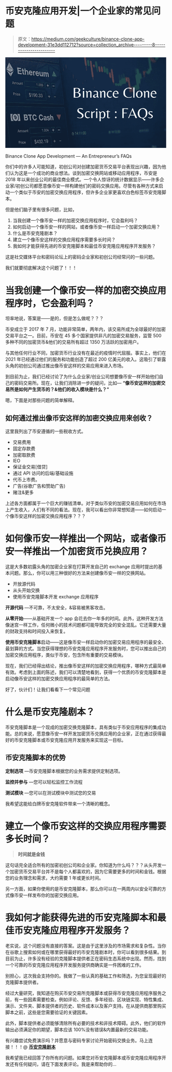 # 币安克隆应用开发|一个企业家的常见问题

> 原文：<https://medium.com/geekculture/binance-clone-app-development-31e3dd112712?source=collection_archive---------8----------------------->

![](img/696f05302c56f3fbdee355f87929cddc.png)

Binance Clone App Development — An Entrepreneur’s FAQs

你们中的许多人可能知道，初创公司对创建加密货币交易平台表现出兴趣，因为他们认为这是一个成功的商业想法。谈到加密交换网站或移动应用程序，币安是 2018 年以来创业公司的最佳商业模式。一个令人惊讶的统计数据显示——许多企业家/初创公司都愿意像币安一样构建他们的密码交换应用。尽管有各种方式来启动一个类似于币安的加密交换应用程序，但许多企业家更喜欢白色标签币安克隆脚本。

但是他们脑子里有很多问题，比如，

1.  当我创建一个像币安一样的加密交换应用程序时，它会盈利吗？
2.  如何启动一个像币安一样的网站，或者像币安一样启动一个加密交换应用？
3.  什么是币安克隆剧本？
4.  建立一个像币安这样的交换应用程序需要多长时间？
5.  我如何才能获得先进的币安克隆脚本和最佳币安克隆应用程序开发服务？

这是社交媒体平台和密码论坛上的密码企业家和初创公司经常问的一些问题。

我们就要彻底解决这个问题了！！！

# 当我创建一个像币安一样的加密交换应用程序时，它会盈利吗？

坦率地说，答案是——是的，但是怎么做呢？？？

币安成立于 2017 年 7 月，功能非常简单，两年内，该交易所成为全球最好的加密交易平台之一。目前，币安在 45 多个国家提供非凡的加密交易服务，监管 500 多种不同的加密货币&他们的交易所有超过 1350 万活跃的加密用户。

与其他任何行业不同，加密货币行业没有在最近的疫情时代屈服。事实上，他们在 2021 年已经通过他们的服务和功能创造了超过 200 亿美元的收入。这吸引了崭露头角的初创公司通过推出像币安这样的交易应用来进入市场。

到目前为止，我们已经讨论了为什么企业家/创业公司想要像币安一样开始他们自己的密码交易所。现在，让我们消除进一步的疑问，比如— **“像币安这样的加密交易所是如何产生货币的？&他们的收入模块是什么？”**

嗯，下面是对那些问题的简单解释。

## 如何通过推出像币安这样的加密交换应用来创收？

这里我列出了币安遵循的一些税收方式。

*   交易费用
*   固定存款费
*   加密取款费
*   IEO
*   保证金交易[借贷]
*   通过 API 访问的后端/基础设施
*   代币上市费。
*   广告(谷歌广告和赞助广告)
*   赌注&更多

上述各方面都属于一个巨大的赚钱清单。对于类似币安的加密交易应用如何在市场上产生收入，人们有不同的看法。现在，我可以看出你非常想知道——如何启动一个像币安这样的加密交换应用程序？？？

# 如何像币安一样推出一个网站，或者像币安一样推出一个加密货币兑换应用？

这是大多数初露头角的加密企业家在打算开发自己的 exchange 应用时提出的基本问题。那么，你可以用三种很好的方法来创建像币安一样的交换网站。

*   开放源代码
*   从头开始交换
*   使用币安克隆脚本开发 exchange 应用程序

**开源代码** —不可靠，不太安全，&容易被黑客攻击。

**从零开始**——从基础开发一个 app 会花去你一年多的时间。此外，这种开发方法像迷宫一样工作，任何微小的技术问题都可能导致完全的安全混乱。它还需要大量的财政支持和时间投入来恢复。

**使用币安克隆脚本**启动——这是像币安一样启动你的加密交易应用程序的最安全、最划算的方式。当您获得理想的币安克隆应用程序开发服务时，您可以推出自己的加密交换应用程序，类似于币安，包含所有重要的交易模块。

现在，我们已经得出结论，推出像币安这样的加密交换应用程序，哪种方式最简单有效。考虑到上面的陈述，我们可以清楚地看到，获得一个优质的币安克隆脚本是启动像币安这样的加密交换应用程序的最简单的方法。

好了，伙计们！让我们看看下一个常见问题

# 什么是币安克隆剧本？

币安克隆脚本是一个现成的加密交换克隆脚本，具有类似于币安应用程序的集成功能。总的来说，愿意像币安一样开发加密货币兑换应用的企业家，正在通过获得最好的币安克隆脚本或币安克隆应用开发服务来实现这一目标。

## 币安克隆脚本的优势

**定制选项** —币安克隆脚本根据您的业务需求提供定制选项。

**监控并参与** —您可以轻松监控工作流程

**测试模块** —您可以在测试模块中测试您的交易

我希望这能给白牌币安克隆软件带来一个清晰的概念。

# 建立一个像币安这样的交换应用程序需要多长时间？

> **时间就是金钱**

这句话完全适合所有的加密初创公司和企业家。你知道为什么吗？？？从头开发一个加密货币交易平台并不是每个人都喜欢的，因为它需要更多的时间和金钱。根据您的业务理念和需求，大约需要 1 年或更长时间。

另一方面，如果你使用的是币安克隆脚本，那么你可以在一两周内以安全可靠的方式像币安一样发布你的加密交换应用。

# 我如何才能获得先进的币安克隆脚本和最佳币安克隆应用程序开发服务？

老实说，这个问题没有直接的答案。这是由于这里涉及的市场需求和复杂性。当你在谷歌上搜索如何或在哪里获得最好的币安克隆剧本时，你可以看到很多结果。到目前为止，许多没有经验的克隆脚本提供者正在密码生态系统中出现。然而，找到一个可靠的币安克隆应用程序开发服务提供商确实是一件困难的工作。

别担心，这次我会支持你的。我做了一些认真的基础工作和筛选，为您呈现最好的克隆脚本提供者。

经过大量研究，我知道在购买币安交易所克隆脚本或获得币安克隆应用程序服务之前，有一些因素需要检查。例如评论、反馈、多年经验、区块链实现、特性集成、演示、文件夹、脚本提供者的历史、软件成本以及客户支持。在从提供商那里购买脚本之前，这些是您需要验证的关键因素。

此外，脚本提供者必须能够清除所有必要的技术和非技术障碍。此外，他们的软件输出必须满足你的期望，脚本应该 100%没有错误&内置最新的交易功能。

有兴趣尝试免费演示吗？并愿意与密码专家讨论开始密码交换业务。马上连接！！！@ [**币安克隆剧本**](https://www.coinsclone.com/binance-clone-script?utm_source=binance&utm_medium=geekculture&utm_campaign=mediumFAQ)

我希望我已经回答了你所有的问题。如果您对币安克隆脚本或币安克隆应用程序开发还有任何疑问，请在下面发表评论。我是来帮助你的…